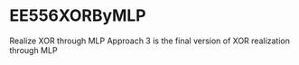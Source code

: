 # EE556XORByMLP
Realize XOR through MLP
Approach 3 is the final version of XOR realization through MLP
